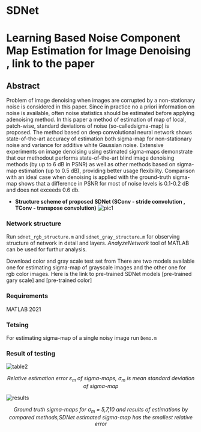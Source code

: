 # SDNet

# Learning Based Noise Component Map Estimation for Image Denoising , link to the paper

 ##  Abstract 
 Problem  of  image  denoising  when  images  are corrupted  by  a  non-stationary  noise  is  considered  in  this  paper. Since  in  practice  no  a  priori  information  on  noise  is  available, often   noise   statistics   should   be   estimated   before   applying   adenoising   method.   In   this   paper   a   method   of   estimation   of map  of  local,  patch-wise,  standard  deviations  of  noise  (so-calledsigma-map) is proposed. The method based on deep convolutional neural network shows state-of-the-art accuracy of estimation both sigma-map  for  non-stationary  noise  and  variance  for  additive white  Gaussian  noise.  Extensive  experiments  on  image  denoising  using  estimated  sigma-maps  demonstrate  that  our  methodout performs  state-of-the-art  blind  image  denoising  methods  (by up to 6 dB in PSNR) as well as other methods based on sigma-map estimation (up to 0.5 dB), providing better usage flexibility. Comparison  with  an  ideal  case  when  denoising  is  applied  with the ground-truth sigma-map shows that a difference in PSNR for most  of  noise  levels  is  0.1-0.2  dB  and  does  not  exceeds  0.6  db.
 
 + **Structure scheme of proposed SDNet (SConv - stride convolution , TConv - transpose convolution)**
![pic1](https://user-images.githubusercontent.com/31028574/132021861-0cbd4ba0-31d4-46c9-9ede-79c67e496010.PNG)
        
  ### Network structure ###
  Run ``` sdnet_rgb_structure.m ```  and ``` sdnet_gray_structure.m ``` for observing structure of network in detail and layers. <i> AnalyzeNetwork </i> tool of MATLAB can be used for furthur analysis.
        
Download color and gray scale test set from 
There are two models available one for estimating sigma-map of grayscale images and the other one for rgb color images. Here is the link to pre-trained SDNet models [pre-trained gary scale] and [pre-trained color]

### Requirements ###
MATLAB 2021

### Tetsing ###
For estimating  sigma-map of a single noisy image run ``` Demo.m ``` 

### Result of testing ###

![table2](https://user-images.githubusercontent.com/31028574/132628960-887a799a-be03-4855-8f37-dd4e25240eb8.PNG)
<p align="center">
<i> Relative estimation error ε<sub>m</sub> of sigma-maps, σ<sub>m</sub> is mean standard deviation of sigma-map </i>
</p>


![results](https://user-images.githubusercontent.com/31028574/132587303-b2a153d9-ee20-4046-bd0e-39e816a83c61.PNG)
<p align="center">
<i> Ground truth sigma-maps for σ<sub>m</sub> = 5,7,10 and results of estimations by compared methods,SDNet estimated sigma-map has the smallest relative error </i>
</p>
